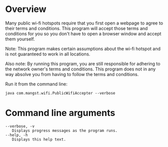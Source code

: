 # Overview

Many public wi-fi hotspots require that you first open a webpage to agree to their terms and conditions. This program will accept those terms and conditions for you so you don't have to open a browser window and accept them yourself.

Note:  This program makes certain assumptions about the wi-fi hotspot and is not guaranteed to work in all locations.

Also note: By running this program, you are still responsible for adhering to the network owner's terms and conditions. This program does not in any way absolve you from having to follow the terms and conditions. 

Run it from the command line:

    java com.mangst.wifi.PublicWifiAccepter --verbose

# Command line arguments

    --verbose, -v
       Displays progress messages as the program runs.
    --help, -h
       Displays this help text.
